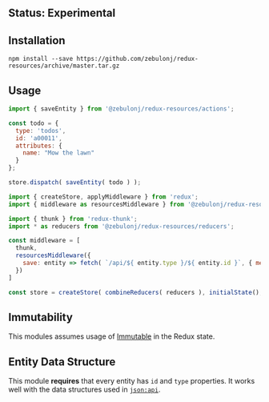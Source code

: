 ## Status: Experimental

## Installation

```shell
npm install --save https://github.com/zebulonj/redux-resources/archive/master.tar.gz
```

## Usage

```js
import { saveEntity } from '@zebulonj/redux-resources/actions';

const todo = {
  type: 'todos',
  id: 'a00011',
  attributes: {
    name: "Mow the lawn"
  }
};

store.dispatch( saveEntity( todo ) );
```

```js
import { createStore, applyMiddleware } from 'redux';
import { middleware as resourcesMiddleware } from '@zebulonj/redux-resources';

import { thunk } from 'redux-thunk';
import * as reducers from '@zebulonj/redux-resources/reducers';

const middleware = [
  thunk,
  resourcesMiddleware({
    save: entity => fetch( `/api/${ entity.type }/${ entity.id }`, { method: 'POST', body: entity })
  })
]

const store = createStore( combineReducers( reducers ), initialState(), applyMiddleware( middleware ) );
```

## Immutability

This modules assumes usage of [Immutable](http://facebook.github.io/immutable-js/) in the Redux state.

## Entity Data Structure

This module **requires** that every entity has `id` and `type` properties. It works well with the data structures used in [`json:api`](http://jsonapi.org/).
